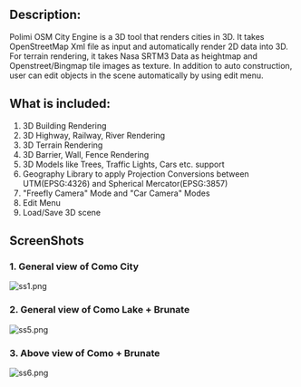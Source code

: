 ## Description: ##

Polimi OSM City Engine is a 3D tool that renders cities in 3D. It takes OpenStreetMap Xml file as input and automatically render 2D data into 3D. For terrain rendering, it takes Nasa SRTM3 Data as heightmap and Openstreet/Bingmap tile images as texture. In addition to auto construction, user can edit objects in the scene automatically by using edit menu.

## What is included: ##
1. 3D Building Rendering
2. 3D Highway, Railway, River Rendering
3. 3D Terrain Rendering
4. 3D Barrier, Wall, Fence Rendering
5. 3D Models like Trees, Traffic Lights, Cars etc. support
6. Geography Library to apply Projection Conversions between UTM(EPSG:4326) and Spherical Mercator(EPSG:3857) 
6. "Freefly Camera" Mode and  "Car Camera" Modes
7. Edit Menu
8. Load/Save 3D scene

## ScreenShots ##

### 1. General view of Como City ###
![ss1.png](https://bitbucket.org/repo/nrop7k/images/732983461-ss1.png)

### 2. General view of Como Lake + Brunate ###
![ss5.png](https://bitbucket.org/repo/nrop7k/images/3428954704-ss5.png)

### 3. Above view of Como + Brunate ###
![ss6.png](https://bitbucket.org/repo/nrop7k/images/2707091139-ss6.png)